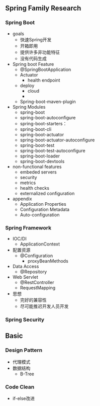 ## Spring Family Research

### Spring Boot

- goals
  - 快速Spring开发
  - 开箱即用
  - 提供许多非功能特征
  - 没有代码生成
- Spring boot Feature
  - @SpringBootApplication
  - Actuator
    - health endpoint
  - deploy
    - cloud
    - 
  - Spring-boot-maven-plugin
- Spring Modules
  - spring-boot
  - spring-boot-autoconfigure
  - spring-boot-starters：
  - spring-boot-cli
  - spring-boot-actuator
  - spring-boot-actuator-autoconfigure
  - spring-boot-test
  - spring-boot-test-autoconfigure
  - spring-boot-loader
  - spring-boot-devtools
- non-functional features
  - embeded servers
  - security
  - metrics
  - health checks
  - externalized configuration
- appendix
  - Application Properties
  - Configuration Metadata
  - Auto-configuration

### Spring Framework

- IOC/DI
  - ApplicationContext
- 配置资源
  - @Configuration
    - proxyBeanMethods
- Data Access
  - @Repository
- Web Servlet
  - @RestController
  - RequestMapping
- 思想
  - 完好的兼容性
  - 尽可能推迟开发人员开发

### Spring Security

## Basic

### Design Pattern

- 代理模式
- 数据结构
  - B-Tree

### Code Clean

- if-else改进